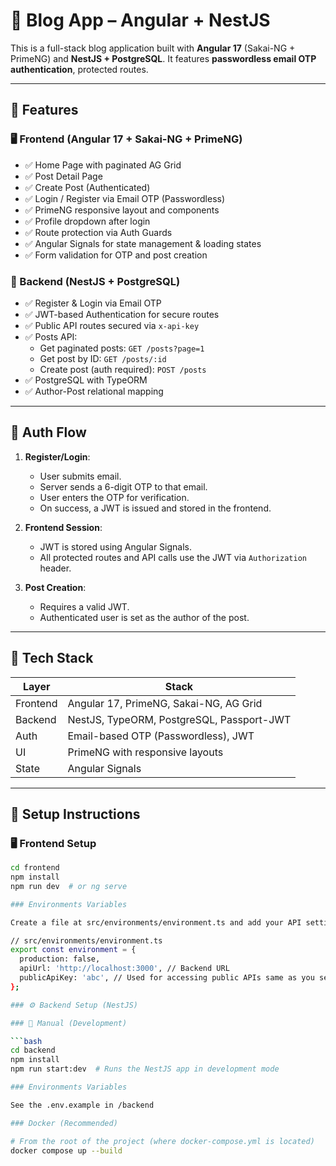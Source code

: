 # 📰 Blog App – Angular + NestJS

This is a full-stack blog application built with **Angular 17** (Sakai-NG + PrimeNG) and **NestJS + PostgreSQL**. It features **passwordless email OTP authentication**, protected routes.

---

## 🚀 Features

### 🖥️ Frontend (Angular 17 + Sakai-NG + PrimeNG)

- ✅ Home Page with paginated AG Grid
- ✅ Post Detail Page
- ✅ Create Post (Authenticated)
- ✅ Login / Register via Email OTP (Passwordless)
- ✅ PrimeNG responsive layout and components
- ✅ Profile dropdown after login
- ✅ Route protection via Auth Guards
- ✅ Angular Signals for state management & loading states
- ✅ Form validation for OTP and post creation

### 🔧 Backend (NestJS + PostgreSQL)

- ✅ Register & Login via Email OTP
- ✅ JWT-based Authentication for secure routes
- ✅ Public API routes secured via `x-api-key`
- ✅ Posts API:
  - Get paginated posts: `GET /posts?page=1`
  - Get post by ID: `GET /posts/:id`
  - Create post (auth required): `POST /posts`
- ✅ PostgreSQL with TypeORM
- ✅ Author-Post relational mapping

---

## 🔐 Auth Flow

1. **Register/Login**:
   - User submits email.
   - Server sends a 6-digit OTP to that email.
   - User enters the OTP for verification.
   - On success, a JWT is issued and stored in the frontend.

2. **Frontend Session**:
   - JWT is stored using Angular Signals.
   - All protected routes and API calls use the JWT via `Authorization` header.

3. **Post Creation**:
   - Requires a valid JWT.
   - Authenticated user is set as the author of the post.

---

## 🧪 Tech Stack

| Layer     | Stack                                      |
|-----------|--------------------------------------------|
| Frontend  | Angular 17, PrimeNG, Sakai-NG, AG Grid     |
| Backend   | NestJS, TypeORM, PostgreSQL, Passport-JWT  |
| Auth      | Email-based OTP (Passwordless), JWT        |
| UI        | PrimeNG with responsive layouts            |
| State     | Angular Signals                            |

---

## 🔧 Setup Instructions

### 🖥️ Frontend Setup

```bash
cd frontend
npm install
npm run dev  # or ng serve

### Environments Variables

Create a file at src/environments/environment.ts and add your API settings. Use the structure below:

// src/environments/environment.ts
export const environment = {
  production: false,
  apiUrl: 'http://localhost:3000', // Backend URL
  publicApiKey: 'abc', // Used for accessing public APIs same as you set in backend
};

### ⚙️ Backend Setup (NestJS)

### 🧪 Manual (Development)

```bash
cd backend
npm install
npm run start:dev  # Runs the NestJS app in development mode

### Environments Variables

See the .env.example in /backend

### Docker (Recommended)

# From the root of the project (where docker-compose.yml is located)
docker compose up --build

